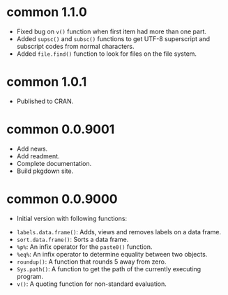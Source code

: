 # common 1.1.0

* Fixed bug on `v()` function when first item had more than one part.
* Added `supsc()` and `subsc()` functions to get UTF-8 superscript and subscript
codes from normal characters.
* Added `file.find()` function to look for files on the file system.

# common 1.0.1

* Published to CRAN.

# common 0.0.9001

* Add news.
* Add readment.
* Complete documentation.
* Build pkgdown site.

# common 0.0.9000

* Initial version with following functions: 
- `labels.data.frame()`: Adds, views and removes labels on a data frame.
- `sort.data.frame()`: Sorts a data frame.
- `%p%`: An infix operator for the `paste0()` function.
- `%eq%`: An infix operator to determine equality between two objects.
- `roundup()`: A function that rounds 5 away from zero.
- `Sys.path()`: A function to get the path of the currently executing program.
- `v()`: A quoting function for non-standard evaluation.
